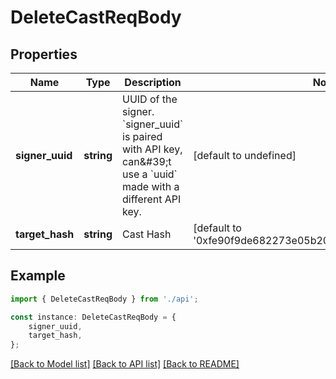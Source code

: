 # DeleteCastReqBody


## Properties

Name | Type | Description | Notes
------------ | ------------- | ------------- | -------------
**signer_uuid** | **string** | UUID of the signer. &#x60;signer_uuid&#x60; is paired with API key, can\&#39;t use a &#x60;uuid&#x60; made with a different API key.  | [default to undefined]
**target_hash** | **string** | Cast Hash | [default to '0xfe90f9de682273e05b201629ad2338bdcd89b6be']

## Example

```typescript
import { DeleteCastReqBody } from './api';

const instance: DeleteCastReqBody = {
    signer_uuid,
    target_hash,
};
```

[[Back to Model list]](../README.md#documentation-for-models) [[Back to API list]](../README.md#documentation-for-api-endpoints) [[Back to README]](../README.md)
